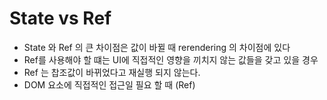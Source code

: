 # State vs Ref

- State 와 Ref 의 큰 차이점은 값이 바뀔 때 rerendering 의 차이점에 있다
- Ref를 사용해야 할 떄는
  UI에 직접적인 영향을 끼치지 않는 값들을 갖고 있을 경우
- Ref 는 찹조값이 바뀌었다고 재실행 되지 않는다.
- DOM 요소에 직접적인 접근일 필요 할 때 (Ref)

